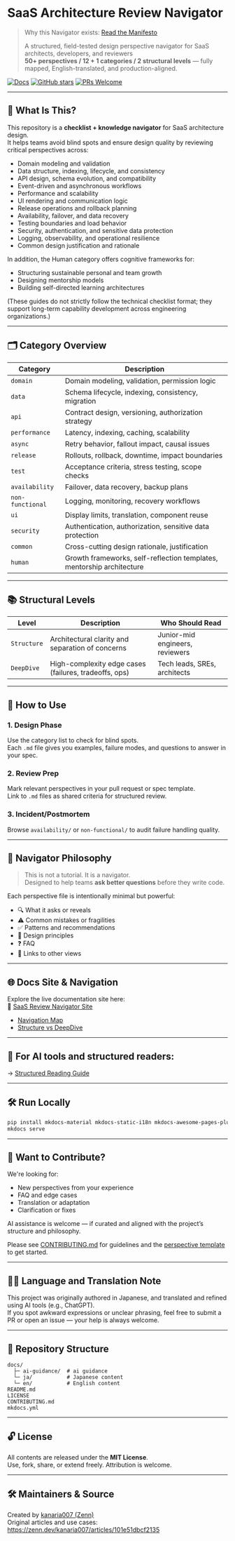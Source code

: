 # SaaS Architecture Review Navigator

> Why this Navigator exists: [Read the Manifesto](./manifesto.md)
>
> A structured, field-tested design perspective navigator for SaaS architects, developers, and reviewers  
> **50+ perspectives / 12 + 1 categories / 2 structural levels** — fully mapped, English-translated, and production-aligned.

[![Docs](https://img.shields.io/badge/docs-online-green)](https://kanaria007.github.io/saas-architecture-review-navigator/)
[![GitHub stars](https://img.shields.io/github/stars/kanaria007/saas-architecture-review-navigator.svg)](https://github.com/kanaria007/saas-architecture-review-navigator/stargazers)
[![PRs Welcome](https://img.shields.io/badge/PRs-welcome-blue.svg)](https://github.com/kanaria007/saas-architecture-review-navigator/pulls)

---

## 🧭 What Is This?

This repository is a **checklist + knowledge navigator** for SaaS architecture design.  
It helps teams avoid blind spots and ensure design quality by reviewing critical perspectives across:

- Domain modeling and validation  
- Data structure, indexing, lifecycle, and consistency  
- API design, schema evolution, and compatibility  
- Event-driven and asynchronous workflows  
- Performance and scalability  
- UI rendering and communication logic  
- Release operations and rollback planning  
- Availability, failover, and data recovery  
- Testing boundaries and load behavior  
- Security, authentication, and sensitive data protection  
- Logging, observability, and operational resilience  
- Common design justification and rationale

In addition, the Human category offers cognitive frameworks for:

- Structuring sustainable personal and team growth
- Designing mentorship models
- Building self-directed learning architectures

(These guides do not strictly follow the technical checklist format; they support long-term capability development across engineering organizations.)

---

## 🗂 Category Overview

| Category | Description |
|----------|-------------|
| `domain` | Domain modeling, validation, permission logic |
| `data` | Schema lifecycle, indexing, consistency, migration |
| `api` | Contract design, versioning, authorization strategy |
| `performance` | Latency, indexing, caching, scalability |
| `async` | Retry behavior, fallout impact, causal issues |
| `release` | Rollouts, rollback, downtime, impact boundaries |
| `test` | Acceptance criteria, stress testing, scope checks |
| `availability` | Failover, data recovery, backup plans |
| `non-functional` | Logging, monitoring, recovery workflows |
| `ui` | Display limits, translation, component reuse |
| `security` | Authentication, authorization, sensitive data protection |
| `common` | Cross-cutting design rationale, justification |
| `human` | Growth frameworks, self-reflection templates, mentorship architecture |

---

## 📚 Structural Levels

| Level | Description | Who Should Read |
|-------|-------------|-----------------|
| `Structure` | Architectural clarity and separation of concerns | Junior-mid engineers, reviewers |
| `DeepDive` | High-complexity edge cases (failures, tradeoffs, ops) | Tech leads, SREs, architects |

---

## 🚀 How to Use

### 1. Design Phase

Use the category list to check for blind spots.  
Each `.md` file gives you examples, failure modes, and questions to answer in your spec.

### 2. Review Prep

Mark relevant perspectives in your pull request or spec template.  
Link to `.md` files as shared criteria for structured review.

### 3. Incident/Postmortem

Browse `availability/` or `non-functional/` to audit failure handling quality.

---

## 🧠 Navigator Philosophy

> This is not a tutorial. It is a navigator.  
> Designed to help teams **ask better questions** before they write code.

Each perspective file is intentionally minimal but powerful:

- 🔍 What it asks or reveals
- ⚠️ Common mistakes or fragilities
- ✅ Patterns and recommendations
- 🧠 Design principles
- ❓ FAQ
- 🔗 Links to other views

---

## 🌐 Docs Site & Navigation

Explore the live documentation site here:  
📘 [SaaS Review Navigator Site](https://kanaria007.github.io/saas-architecture-review-navigator/)

- [Navigation Map](./docs/en/navigation-map.md)
- [Structure vs DeepDive](./docs/en/structure-vs-deepdive.md)

---

## 📘 For AI tools and structured readers:
→ [Structured Reading Guide](./docs/ai-guidance/structured-reading.md)

---

## 🛠 Run Locally

```bash
pip install mkdocs-material mkdocs-static-i18n mkdocs-awesome-pages-plugin
mkdocs serve
```

---

## 🤝 Want to Contribute?

We're looking for:

- New perspectives from your experience
- FAQ and edge cases
- Translation or adaptation
- Clarification or fixes

AI assistance is welcome — if curated and aligned with the project’s structure and philosophy.

Please see [CONTRIBUTING.md](./CONTRIBUTING.md) for guidelines and the [perspective template](./docs/en/perspective-template.md) to get started.

---

## 🧑‍💻 Language and Translation Note

This project was originally authored in Japanese, and translated and refined using AI tools (e.g., ChatGPT).  
If you spot awkward expressions or unclear phrasing, feel free to submit a PR or open an issue — your help is always welcome.

---

## 📁 Repository Structure

``` text
docs/
  ├─ ai-guidance/  # ai guidance
  └─ ja/           # Japanese content
  └─ en/           # English content
README.md
LICENSE
CONTRIBUTING.md
mkdocs.yml
```

---

## 🔓 License

All contents are released under the **MIT License**.  
Use, fork, share, or extend freely. Attribution is welcome.

---

## 🛠 Maintainers & Source

Created by [kanaria007 (Zenn)](https://zenn.dev/kanaria007)  
Original articles and use cases:
https://zenn.dev/kanaria007/articles/101e51dbcf2135
